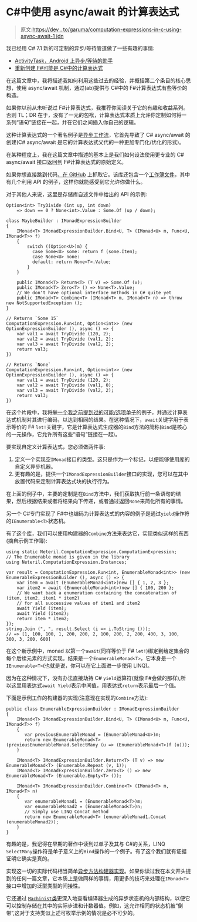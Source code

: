 # C#中使用 async/await 的计算表达式

> 原文:[https://dev . to/garuma/computation-expressions-in-c-using-async-await-1 jdn](https://dev.to/garuma/computation-expressions-in-c-using-async-await-1jdn)

我已经用 C# 7.1 新的可定制的异步/等待管道做了一些有趣的事情:

*   [ActivityTask，Android 上异步/等待的助手](https://dev.to/blog/2017/05/22/activitytask-async-await-android-cornercases/)
*   [重新创建 F#可能是 C#中的计算表达式](https://dev.to/blog/2017/04/26/maybe-computation-expression-csharp/)

在这篇文章中，我将描述我如何利用这些过去的经验，并概括第二个条目的核心思想，使用 async/await 机制，通过(ab)提供与 C#中的 F#计算表达式有些等价的构造。

如果你以前从未听说过 F#计算表达式，我推荐你阅读关于它的有趣和收益系列。否则 TL；DR 在于，没有了一元的包袱，计算表达式本质上允许你定制如何将一系列“语句”链接在一起，并在它们之间插入你自己的逻辑。

这种计算表达式的一个著名例子是[异步工作流](https://docs.microsoft.com/en-us/dotnet/fsharp/language-reference/asynchronous-workflows)，它首先导致了 C# async/await 的创建(C# async/await 是它的计算表达式父代的一种更加专门化/优化的形式)。

在某种程度上，我在这篇文章中描述的基本上是我们如何设法使用更专业的 C# async/await 接口返回到 F#计算表达式的原始定义。

如果你想直接跳到代码[，在 GitHub](https://github.com/garuma/Neteril.ComputationExpression) 上抓取它。该库还包含一个[工作簿文件](https://github.com/garuma/Neteril.ComputationExpression/blob/master/Examples.workbook)，其中有几个利用 API 的例子，这样你就能感受到它允许你做什么。

对于其他人来说，这里是存储库自述文件中给出的 API 的示例:

```
Option<int> TryDivide (int up, int down)
    => down == 0 ? None<int>.Value : Some.Of (up / down);

class MaybeBuilder : IMonadExpressionBuilder
{
    IMonad<T> IMonadExpressionBuilder.Bind<U, T> (IMonad<U> m, Func<U, IMonad<T>> f)
    {
        switch ((Option<U>)m) {
          case Some<U> some: return f (some.Item);
          case None<U> none:
          default: return None<T>.Value;
        }
    }

    public IMonad<T> Return<T> (T v) => Some.Of (v);
    public IMonad<T> Zero<T> () => None<T>.Value;
    // We don't have optional interface methods in C# quite yet
    public IMonad<T> Combine<T> (IMonad<T> m, IMonad<T> n) => throw new NotSupportedException ();
}

// Returns `Some 15`
ComputationExpression.Run<int, Option<int>> (new OptionExpressionBuilder (), async () => {
    var val1 = await TryDivide (120, 2);
    var val2 = await TryDivide (val1, 2);
    var val3 = await TryDivide (val2, 2);
    return val3;
})

// Returns `None`
ComputationExpression.Run<int, Option<int>> (new OptionExpressionBuilder (), async () => {
    var val1 = await TryDivide (120, 2);
    var val2 = await TryDivide (val1, 0);
    var val3 = await TryDivide (val2, 2);
    return val3;
}) 
```

在这个片段中，我将[举一个我之前提到过的可能/选项单子](https://dev.to/blog/2017/04/26/maybe-computation-expression-csharp/)的例子，并通过计算表达式机制对其进行编码，以达到相同的结果。在这种情况下，`await`关键字用于表示等价的 F# `let!`关键字，它是计算表达式生成器的`Bind`方法的简称(`Bind`是核心的一元操作，它允许所有这些“语句”链接在一起)。

要实现自定义计算表达式，您必须做两件事:

1.  定义一个实现空`IMonad`接口的类型。这只是作为一个标记，以便能够使用库的自定义异步机器。
2.  更有趣的是，提供一个`IMonadExpressionBuilder`接口的实现，您可以在其中放置代码来定制计算表达式块的执行行为。

在上面的例子中，主要的定制是在`Bind`方法中，我们获取执行前一条语句的结果，然后根据结果或者将结果向下传递，或者通过返回`None`来简化所有的事情。

另一个 C#专门实现了 F#中也编码为计算表达式的内容的例子是通过`yield`操作符的`IEnumerable<T>`状态机。

有了这个库，我们可以使用构建器的`Combine`方法来表达它，实现类似这样的东西(摘自示例工作簿):

```
using static Neteril.ComputationExpression.ComputationExpression;
// The Enumerable monad is given in the library
using Neteril.ComputationExpression.Instances;

var result = ComputationExpression.Run<int, EnumerableMonad<int>> (new EnumerableExpressionBuilder (), async () => {
    var item = await (EnumerableMonad<int>)new [] { 1, 2, 3 };
    var item2 = await (EnumerableMonad<int>)new [] { 100, 200 };
    // We want back a enumeration containing the concatenation of (item, item2, item1 * item2)
    // for all successive values of item1 and item2
    await Yield (item);
    await Yield (item2);
    return item * item2;
});
string.Join (", ", result.Select (i => i.ToString ()));
// => [1, 100, 100, 1, 200, 200, 2, 100, 200, 2, 200, 400, 3, 100, 300, 3, 200, 600] 
```

在这个新示例中，monad 以第一个`await`(同样等价于 F# `let!`)绑定到给定集合的每个后续元素的方式实现。结果是一个`EnumerableMonad<T>`，它本身是一个`IEnumerable<T>`(也就是说，你可以在它上面进一步使用 LINQ)。

因为在这种情况下，没有办法直接劫持 C# `yield`运算符(就像 F#会做的那样),所以这里用表达式`await Yield`表示中间值，用表达式`return`表示最后一个值。

下面是示例工作的构建器的实现(注意现在实现的`Combine`方法):

```
public class EnumerableExpressionBuilder : IMonadExpressionBuilder
{
    IMonad<T> IMonadExpressionBuilder.Bind<U, T> (IMonad<U> m, Func<U, IMonad<T>> f)
    {
       var previousEnumerableMonad = (EnumerableMonad<U>)m;
       return new EnumerableMonad<T> (previousEnumerableMonad.SelectMany (u => (EnumerableMonad<T>)f (u)));
    }

    IMonad<T> IMonadExpressionBuilder.Return<T> (T v) => new EnumerableMonad<T> (Enumerable.Repeat (v, 1));
    IMonad<T> IMonadExpressionBuilder.Zero<T> () => new EnumerableMonad<T> (Enumerable.Empty<T> ());

    IMonad<T> IMonadExpressionBuilder.Combine<T> (IMonad<T> m, IMonad<T> n)
    {
       var enumerableMonad1 = (EnumerableMonad<T>)m;
       var enumerableMonad2 = (EnumerableMonad<T>)n;
       // Simply use LINQ Concat method
       return new EnumerableMonad<T> (enumerableMonad1.Concat (enumerableMonad2));
    }
} 
```

有趣的是，我记得在早期的著作中读到过单子及其与 C#的关系，LINQ `SelectMany`操作符是单子意义上的`Bind`操作的一个例子。有了这个我们就有证据证明它确实是真的。

实现这一切的实际代码相当简单[异步方法构建器实现](https://github.com/garuma/Neteril.ComputationExpression/blob/master/Neteril.ComputationExpression/MonadAsyncMethodBuilder.cs)。如果你读过我在本文开头提到的任何一篇文章，它本质上是做同样的事情，用更多的技巧来处理在`IMonad<T>`接口中增加的泛型类型的间接性。

它还通过 [`Machinist`类](https://github.com/garuma/Neteril.ComputationExpression/blob/master/Neteril.ComputationExpression/Machinist.cs)更深入地查看编译器生成的异步状态机的内部结构，以便它可以控制存储在其中的实际步进和计数器值。例如，这允许相同的状态机被“倒带”,这对于支持类似上述可枚举示例的情况是必不可少的。